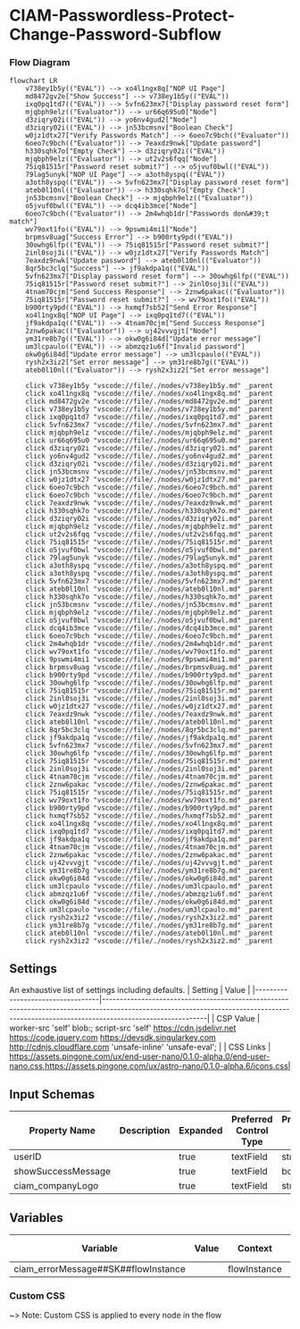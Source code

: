 # CIAM-Passwordless-Protect-Change-Password-Subflow

### Flow Diagram
```mermaid
flowchart LR
    v738ey1b5y(("EVAL")) --> xo4l1ngx8q["NOP UI Page"]
    md8472gv2e["Show Success"] --> v738ey1b5y(("EVAL"))
    ixq0pq1td7(("EVAL")) --> 5vfn623mx7["Display password reset form"]
    mjqbph9elz(("Evaluator")) --> ur66q695u0["Node"]
    d3ziqry02i(("EVAL")) --> yo6nv4gud2["Node"]
    d3ziqry02i(("EVAL")) --> jn53bcmsnv["Boolean Check"]
    w0jz1dtx27["Verify Passwords Match"] --> 6oeo7c9bch(("Evaluator"))
    6oeo7c9bch(("Evaluator")) --> 7eaxdz9nwk["Update password"]
    h330sqhk7o["Empty Check"] --> d3ziqry02i(("EVAL"))
    mjqbph9elz(("Evaluator")) --> ut2v2s6fqq["Node"]
    75iq81515r["Password reset submit?"] --> o5jvuf0bwl(("EVAL"))
    79lag5unyk["NOP UI Page"] --> a3oth8yspq(("EVAL"))
    a3oth8yspq(("EVAL")) --> 5vfn623mx7["Display password reset form"]
    ateb0l10nl(("Evaluator")) --> h330sqhk7o["Empty Check"]
    jn53bcmsnv["Boolean Check"] --> mjqbph9elz(("Evaluator"))
    o5jvuf0bwl(("EVAL")) --> dcq4ib3mce["Node"]
    6oeo7c9bch(("Evaluator")) --> 2m4whqb1dr["Passwords don&#39;t match"]
    wv79oxt1fo(("EVAL")) --> 9pswmi4mi1["Node"]
    brpmsv8uag["Success Error"] --> b900rty9pd(("EVAL"))
    30owhg6lfp(("EVAL")) --> 75iq81515r["Password reset submit?"]
    2inl0soj3i(("EVAL")) --> w0jz1dtx27["Verify Passwords Match"]
    7eaxdz9nwk["Update password"] --> ateb0l10nl(("Evaluator"))
    8qr5bc3clq["Success"] --> jf9akdpa1q(("EVAL"))
    5vfn623mx7["Display password reset form"] --> 30owhg6lfp(("EVAL"))
    75iq81515r["Password reset submit?"] --> 2inl0soj3i(("EVAL"))
    4tnam70cjm["Send Success Response"] --> 2znw6pakac(("Evaluator"))
    75iq81515r["Password reset submit?"] --> wv79oxt1fo(("EVAL"))
    b900rty9pd(("EVAL")) --> hxmqf7sb52["Send Error Response"]
    xo4l1ngx8q["NOP UI Page"] --> ixq0pq1td7(("EVAL"))
    jf9akdpa1q(("EVAL")) --> 4tnam70cjm["Send Success Response"]
    2znw6pakac(("Evaluator")) --> uj42vvvgjt["Node"]
    ym31re8b7g(("EVAL")) --> okw0g6i84d["Update error message"]
    um3lcpaulo(("EVAL")) --> abmzqz1u6f["Invalid password"]
    okw0g6i84d["Update error message"] --> um3lcpaulo(("EVAL"))
    rysh2x3iz2["Set error message"] --> ym31re8b7g(("EVAL"))
    ateb0l10nl(("Evaluator")) --> rysh2x3iz2["Set error message"]

    click v738ey1b5y "vscode://file/./nodes/v738ey1b5y.md" _parent
    click xo4l1ngx8q "vscode://file/./nodes/xo4l1ngx8q.md" _parent
    click md8472gv2e "vscode://file/./nodes/md8472gv2e.md" _parent
    click v738ey1b5y "vscode://file/./nodes/v738ey1b5y.md" _parent
    click ixq0pq1td7 "vscode://file/./nodes/ixq0pq1td7.md" _parent
    click 5vfn623mx7 "vscode://file/./nodes/5vfn623mx7.md" _parent
    click mjqbph9elz "vscode://file/./nodes/mjqbph9elz.md" _parent
    click ur66q695u0 "vscode://file/./nodes/ur66q695u0.md" _parent
    click d3ziqry02i "vscode://file/./nodes/d3ziqry02i.md" _parent
    click yo6nv4gud2 "vscode://file/./nodes/yo6nv4gud2.md" _parent
    click d3ziqry02i "vscode://file/./nodes/d3ziqry02i.md" _parent
    click jn53bcmsnv "vscode://file/./nodes/jn53bcmsnv.md" _parent
    click w0jz1dtx27 "vscode://file/./nodes/w0jz1dtx27.md" _parent
    click 6oeo7c9bch "vscode://file/./nodes/6oeo7c9bch.md" _parent
    click 6oeo7c9bch "vscode://file/./nodes/6oeo7c9bch.md" _parent
    click 7eaxdz9nwk "vscode://file/./nodes/7eaxdz9nwk.md" _parent
    click h330sqhk7o "vscode://file/./nodes/h330sqhk7o.md" _parent
    click d3ziqry02i "vscode://file/./nodes/d3ziqry02i.md" _parent
    click mjqbph9elz "vscode://file/./nodes/mjqbph9elz.md" _parent
    click ut2v2s6fqq "vscode://file/./nodes/ut2v2s6fqq.md" _parent
    click 75iq81515r "vscode://file/./nodes/75iq81515r.md" _parent
    click o5jvuf0bwl "vscode://file/./nodes/o5jvuf0bwl.md" _parent
    click 79lag5unyk "vscode://file/./nodes/79lag5unyk.md" _parent
    click a3oth8yspq "vscode://file/./nodes/a3oth8yspq.md" _parent
    click a3oth8yspq "vscode://file/./nodes/a3oth8yspq.md" _parent
    click 5vfn623mx7 "vscode://file/./nodes/5vfn623mx7.md" _parent
    click ateb0l10nl "vscode://file/./nodes/ateb0l10nl.md" _parent
    click h330sqhk7o "vscode://file/./nodes/h330sqhk7o.md" _parent
    click jn53bcmsnv "vscode://file/./nodes/jn53bcmsnv.md" _parent
    click mjqbph9elz "vscode://file/./nodes/mjqbph9elz.md" _parent
    click o5jvuf0bwl "vscode://file/./nodes/o5jvuf0bwl.md" _parent
    click dcq4ib3mce "vscode://file/./nodes/dcq4ib3mce.md" _parent
    click 6oeo7c9bch "vscode://file/./nodes/6oeo7c9bch.md" _parent
    click 2m4whqb1dr "vscode://file/./nodes/2m4whqb1dr.md" _parent
    click wv79oxt1fo "vscode://file/./nodes/wv79oxt1fo.md" _parent
    click 9pswmi4mi1 "vscode://file/./nodes/9pswmi4mi1.md" _parent
    click brpmsv8uag "vscode://file/./nodes/brpmsv8uag.md" _parent
    click b900rty9pd "vscode://file/./nodes/b900rty9pd.md" _parent
    click 30owhg6lfp "vscode://file/./nodes/30owhg6lfp.md" _parent
    click 75iq81515r "vscode://file/./nodes/75iq81515r.md" _parent
    click 2inl0soj3i "vscode://file/./nodes/2inl0soj3i.md" _parent
    click w0jz1dtx27 "vscode://file/./nodes/w0jz1dtx27.md" _parent
    click 7eaxdz9nwk "vscode://file/./nodes/7eaxdz9nwk.md" _parent
    click ateb0l10nl "vscode://file/./nodes/ateb0l10nl.md" _parent
    click 8qr5bc3clq "vscode://file/./nodes/8qr5bc3clq.md" _parent
    click jf9akdpa1q "vscode://file/./nodes/jf9akdpa1q.md" _parent
    click 5vfn623mx7 "vscode://file/./nodes/5vfn623mx7.md" _parent
    click 30owhg6lfp "vscode://file/./nodes/30owhg6lfp.md" _parent
    click 75iq81515r "vscode://file/./nodes/75iq81515r.md" _parent
    click 2inl0soj3i "vscode://file/./nodes/2inl0soj3i.md" _parent
    click 4tnam70cjm "vscode://file/./nodes/4tnam70cjm.md" _parent
    click 2znw6pakac "vscode://file/./nodes/2znw6pakac.md" _parent
    click 75iq81515r "vscode://file/./nodes/75iq81515r.md" _parent
    click wv79oxt1fo "vscode://file/./nodes/wv79oxt1fo.md" _parent
    click b900rty9pd "vscode://file/./nodes/b900rty9pd.md" _parent
    click hxmqf7sb52 "vscode://file/./nodes/hxmqf7sb52.md" _parent
    click xo4l1ngx8q "vscode://file/./nodes/xo4l1ngx8q.md" _parent
    click ixq0pq1td7 "vscode://file/./nodes/ixq0pq1td7.md" _parent
    click jf9akdpa1q "vscode://file/./nodes/jf9akdpa1q.md" _parent
    click 4tnam70cjm "vscode://file/./nodes/4tnam70cjm.md" _parent
    click 2znw6pakac "vscode://file/./nodes/2znw6pakac.md" _parent
    click uj42vvvgjt "vscode://file/./nodes/uj42vvvgjt.md" _parent
    click ym31re8b7g "vscode://file/./nodes/ym31re8b7g.md" _parent
    click okw0g6i84d "vscode://file/./nodes/okw0g6i84d.md" _parent
    click um3lcpaulo "vscode://file/./nodes/um3lcpaulo.md" _parent
    click abmzqz1u6f "vscode://file/./nodes/abmzqz1u6f.md" _parent
    click okw0g6i84d "vscode://file/./nodes/okw0g6i84d.md" _parent
    click um3lcpaulo "vscode://file/./nodes/um3lcpaulo.md" _parent
    click rysh2x3iz2 "vscode://file/./nodes/rysh2x3iz2.md" _parent
    click ym31re8b7g "vscode://file/./nodes/ym31re8b7g.md" _parent
    click ateb0l10nl "vscode://file/./nodes/ateb0l10nl.md" _parent
    click rysh2x3iz2 "vscode://file/./nodes/rysh2x3iz2.md" _parent
```


## Settings
An exhaustive list of settings including defaults.
| Setting                          | Value                                                                                                                                                                                   |
|----------------------------------|-----------------------------------------------------------------------------------------------------------------------------------------------------------------------------------------|
| CSP Value                        | worker-src &#39;self&#39; blob:; script-src &#39;self&#39; https://cdn.jsdelivr.net https://code.jquery.com https://devsdk.singularkey.com http://cdnjs.cloudflare.com &#39;unsafe-inline&#39; &#39;unsafe-eval&#39;; | 
 | CSS Links                        | https://assets.pingone.com/ux/end-user-nano/0.1.0-alpha.0/end-user-nano.css,https://assets.pingone.com/ux/astro-nano/0.1.0-alpha.6/icons.css|

## Input Schemas
| Property Name | Description | Expanded | Preferred Control Type | Preferred Data Type | Required |
|----------------------------------|-----------------|-----------------|-----------------|-----------------|-----------------|
| userID |  | true | textField | string | true | 
 | showSuccessMessage |  | true | textField | boolean | false | 
 | ciam_companyLogo |  | true | textField | string | false | 
 


## Variables
| Variable | Value | Context | Display Name | Field Type | Min | Max | Mutable | Type |                                                                                                                                                                
|----------------------------------|-----------------|-----------------|-----------------|-----------------|-----------------|-----------------|-----------------|-----------------|
| ciam_errorMessage##SK##flowInstance |  | flowInstance |  | string | 0 | 2000 | true | property | 
 

### Custom CSS
~> Note: Custom CSS is applied to every node in the flow

```css

```
